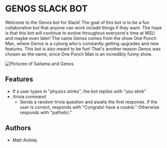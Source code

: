 # GENOS SLACK BOT
Welcome to the Genos bot for Slack! The goal of this bot is to be a fun collaborative bot that anyone can work 
on/add things if they want. The hope is that this bot will continue to evolve throughout everyone's time at MSU and
maybe even later! The name Genos comes from the show One Punch Man, where Genos is a cyborg who's constantly 
getting upgrades and new features. This bot is also meant to be fun! That's another reason Genos was chosen as the name,
since One Punch Man is an incredibly funny show.

![Picturee of Saitama and Genos](https://paintbynumberscanvas.com/wp-content/uploads/2020/09/one-punch-man-genos-and-saitama-paint-by-numbers.jpg "Saitama and Genos")

## Features
* If a user types in "physics stinks", the bot replies with "you stink"
* /trivia command
    * Sends a random trivia question and awaits the first response. If the user is correct, responds with "Congrats!
    have a cookie." Otherwise responds with "pathetic."
    
## Authors
* Matt Anikiej
